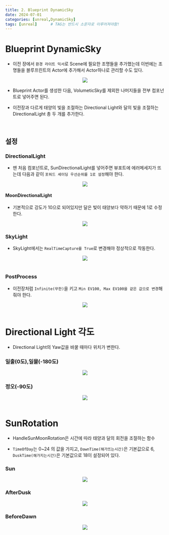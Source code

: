 ```yaml
---
title: 2. Blueprint DynamicSky
date: 2024-07-01
categories: [unreal,DynamicSky]
tags: [unreal]		# TAG는 반드시 소문자로 이루어져야함!
---
```


# **Blueprint DynamicSky**

* 이전 장에서 `환경 라이트 믹서`로 Scene에 필요한 조명들을 추가했는데 이번에는 조명들을 블루프린트의 Actor에 추가해서 Actor하나로 관리할 수도 있다.

<center><img src="./../../../assets/img/Unreal/DynamicSky/BP_DynamicSky/BP DynamicSky.png"></center>

* Blueprint Actor를 생성한 다음, VolumeticSky를 제외한 나머지들을 전부 컴포넌트로 넣어주면 된다.

* 이전장과 다르게 태양의 빛을 조절하는 Directional Light와 달의 빛을 조절하는 DirectionalLight 총 두 개를 추가한다.

<br>

## 설정

### DirectionalLight

* 맨 처음 컴포넌트로, SunDirectionalLight를 넣어주면 뷰포트에 에러메세지가 뜨는데 다음과 같이 `포워드 셰이딩 우선순위를 1로 설정`해야 한다.

<center><img src="./../../../assets/img/Unreal/DynamicSky/BP_DynamicSky/DL_ForwardPriority.png"></center>


#### MoonDirectionalLight

* 기본적으로 강도가 10으로 되어있지만 달은 빛이 태양보다 약하기 때문에 1로 수정한다.

<center><img src="./../../../assets/img/Unreal/DynamicSky/BP_DynamicSky/MoonIntensity.png"></center>


### SkyLight

* SkyLight에서는 `RealTimeCapture를 True`로 변경해야 정상적으로 작동한다.

<center><img src="./../../../assets/img/Unreal/DynamicSky/BP_DynamicSky/SL_RealtimeCapture.png"></center>

<br>

### PostProcess

* 이전장처럼 `Infinite(무한)`을 키고 `Min EV100, Max EV100을 같은 값으로 변경`해줘야 한다.

<center><img src="./../../../assets/img/Unreal/DynamicSky/BP_DynamicSky/PP_Exposure.png"></center>


<br>

# **Directional Light 각도**


* Directional Light의 Yaw값을 바꿀 때마다 위치가 변한다.


### 일출(0도),일몰(-180도)

<center><img src="./../../../assets/img/Unreal/DynamicSky/BP_DynamicSky/DL_Yaw0.png"></center>


### 정오(-90도)

<center><img src="./../../../assets/img/Unreal/DynamicSky/BP_DynamicSky/DL_Yaw-90.png"></center>


<br>

# **SunRotation**

* HandleSunMoonRotation은 시간에 따라 태양과 달의 회전을 조절하는 함수

* `TimeOfDay`는 0~24 의 값을 가지고, `DawnTime(해가뜨는시간)`은 기본값으로 6, `DuskTime(해가지는시간)`은 기본값으로 18이 설정되어 있다.

### Sun

<center><img src="./../../../assets/img/Unreal/DynamicSky/BP_DynamicSky/HandleSunMoonRotation.png"></center>

### AfterDusk

<center><img src="./../../../assets/img/Unreal/DynamicSky/BP_DynamicSky/MoonAfterDusk.png"></center>

### BeforeDawn

<center><img src="./../../../assets/img/Unreal/DynamicSky/BP_DynamicSky/MoonBeforeDawn.png"></center>